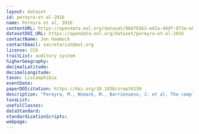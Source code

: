 ```yaml
---
layout: dataset
id: pereyra-et-al-2016
name: Pereyra et al, 2016
contentURL: https://opendata.eol.org/dataset/0bbf9362-ed1a-48df-873e-e6fee7933072/resource/8322edcd-2c1b-4c0a-96c9-8aad787775e5/download/archive.zip
datasetDOI_URL: https://opendata.eol.org/dataset/pereyra-et-al-2016
contactName: Jen Hammock
contactEmail: secretariat@eol.org
license: CC0
traitList: auditory system
higherGeography:
decimalLatitude:
decimalLongitude:
taxon: Lissamphibia
eventDate:
paperDOIcitation: https://doi.org/10.1038/srep34130
description: "Pereyra, M., Womack, M., Barrionuevo, J. et al. The complex evolutionary history of the tympanic middle ear in frogs and toads (Anura). Sci Rep 6, 34130 (2016). https://doi.org/10.1038/srep34130"
taxaList: 
usefulClasses:
dataStandard:
standardizationScripts:
webpage:
---
```


